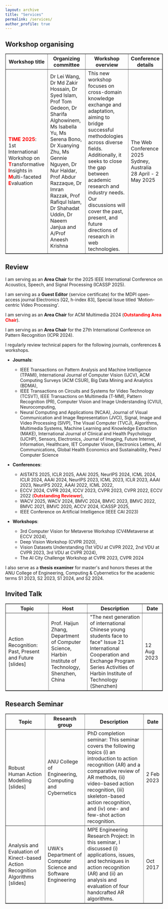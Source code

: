 ```yaml
---
layout: archive
title: "Services"
permalink: /services/
author_profile: true
---
```


<style>
a:link {
  text-decoration: none;
}

a:visited {
  text-decoration: none;
}

a:hover {
  text-decoration: underline;
}

a:active {
  text-decoration: underline;
}
</style>

<h2>Workshop organising</h2>

<table style="width:100%" border="1px solid black;">
  <tr>
    <th>Workshop title</th>
    <th>Organizing committee</th>
    <th>Workshop overview</th>
    <th>Conference details</th>
  </tr>
  <tr>
    <td><strong><font color="red">TIME 2025</font></strong>: 1st International Workshop on <strong><font color="red">T</font></strong>ransformative <strong><font color="red">I</font></strong>nsights in <strong><font color="red">M</font></strong>ulti-faceted <strong><font color="red">E</font></strong>valuation<a href=""></a></td>
    <td>Dr Lei Wang, Dr Md Zakir Hossain, Dr Syed Islam, Prof Tom Gedeon, Dr Sharifa Alghowinem, Ms Isabella Yu, Ms Serena Bono, Dr Xuanying Zhu, Ms Gennie Nguyen, Dr Nur Haldar, Prof Abdur Razzaque, Dr Imran Razzak, Prof Rafiqul Islam, Dr Shahadat Uddin, Dr Naeem Janjua and A/Prof Aneesh Krishna</td>
    <td>This new workshop focuses on cross-domain knowledge exchange and adaptation, aiming to bridge successful methodologies across diverse fields. Additionally, it seeks to close the gap between academic research and industry needs. Our discussions will cover the past, present, and future directions of research in web technologies.</td>
    <td>The Web Conference 2025<br>
Sydney, Australia<br>
28 April - 2 May 2025</td>
  </tr>
</table>

<!-- Paper Reviewing====== -->

<h2>Review</h2>

I am serving as an **Area Chair** for the 2025 IEEE International Conference on Acoustics, Speech, and Signal Processing (ICASSP 2025).

I am serving as a **Guest Editor** ([service certificate](../files/Editor-Certificate-648661.pdf)) for the MDPI open-access journal Electronics [Q2, h-index 83], Special Issue titled 'Motion-centric Video Processing'. 

I am serving as an **Area Chair** for ACM Multimedia 2024 (<strong><font color="red">Outstanding Area Chair</font></strong>).

I am serving as an **Area Chair** for the 27th International Conference on Pattern Recognition (ICPR 2024).

<!-- I have the honor of serving as an **Area Chair** for the 27th International Conference on Pattern Recognition (ICPR 2024) by invitation from [Prof. Cheng-Lin Liu](http://www.nlpr.ia.ac.cn/liucl/) (CASIA). -->

I regularly review technical papers for the following journals, conferences & workshops. 

<!-- <font color="blue">I write high quality reviews for papers in my research interests, e.g., action recognition, anomaly detection, one- and few-shot learning, deep learning, tensor learning, domain adaptation, etc.</font> -->

* **Journals**:
  * IEEE Transactions on Pattern Analysis and Machine Intelligence (TPAMI), International Journal of Computer Vision (IJCV), ACM Computing Surveys (ACM CSUR), Big Data Mining and Analytics (BDMA),
  * IEEE Transactions on Circuits and Systems for Video Technology (TCSVT), IEEE Transactions on Multimedia (T-MM), Pattern Recognition (PR), Computer Vision and Image Understanding (CVIU), Neurocomputing,
  * Neural Computing and Applications (NCAA), Journal of Visual Communication and Image Representation (JVCI), Signal, Image and Video Processing (SIVP), The Visual Computer (TVCJ), Algorithms, Multimedia Systems, Machine Learning and Knowledge Extraction  (MAKE), International Journal of Clinical and Health Psychology (IJCHP), Sensors, Electronics, Journal of Imaging, Future Internet, Information, Healthcare, IET Computer Vision, Electronics Letters, AI Communications, Global Health Economics and Sustainability, PeerJ Computer Science
 
* **Conferences**:
  * AISTATS 2025, ICLR 2025, AAAI 2025, NeurIPS 2024, ICML 2024, ICLR 2024, AAAI 2024, NeurIPS 2023, ICML 2023, ICLR 2023, AAAI 2023, NeurIPS 2022, AAAI 2022, ICML 2022, 
  * ECCV 2024, CVPR 2024, ICCV 2023, CVPR 2023, CVPR 2022, ECCV 2022 (<strong><font color="red">Outstanding Reviewer</font></strong>),
  * WACV 2025, WACV 2024, BMVC 2024, BMVC 2023, BMVC 2022, BMVC 2021, BMVC 2020, ACCV 2024, ICASSP 2025,
  * IEEE Conference on Artificial Intelligence (IEEE CAI 2023)

* **Workshops**:
  * 3rd Computer Vision for Metaverse Workshop (CV4Metaverse at ECCV 2024),
  * Deep Vision Workshop (CVPR 2020), 
  * Vision Datasets Understanding (1st VDU at CVPR 2022, 2nd VDU at CVPR 2023, 3rd VDU at CVPR 2024),
  * The AI City Challenge Workshop at CVPR 2023, CVPR 2024
 
<!-- I also serve as a thesis examiner for master's and honors theses at the ANU College of Engineering, Computing & Cybernetics: S1 2023, S2 2023. -->
I also serve as a **thesis examiner** for master's and honors theses at the ANU College of Engineering, Computing & Cybernetics for the academic terms S1 2023, S2 2023, S1 2024, and S2 2024.


<h2>Invited Talk</h2>

<!-- <font size="5"> -->
<table style="width:100%" border="1px solid black;">
  <tr>
    <th>Topic</th>
    <th>Host</th>
    <th>Description</th>
    <th>Date</th>
  </tr>
  <tr>
    <td>Action Recognition: Past, Present and Future <a href="../files/AR_PPF_Lei.pdf">[slides]</a></td>
    <td><a href="https://dl2link.com">Prof. Haijun Zhang</a>, <br> Department of Computer Science, <br> Harbin Institute of Technology, <br> Shenzhen, China</td>
    <td>"The next generation of international Chinese young students face to face" Issue 21 <br> International Cooperation and Exchange Program Series Activities of Harbin Institute of Technology (Shenzhen) </td>
    <td>12 Aug 2023</td>
<!--     "The next generation of international Chinese young students face to face" Issue 21 -->
  </tr>
</table>
<!-- </font> -->

<h2>Research Seminar</h2>

<table style="width:100%" border="1px solid black;">
  <tr>
    <th>Topic</th>
    <th>Research group</th>
    <th>Description</th>
    <th>Date</th>
  </tr>
  <!-- <tr>
    <td>Modeling Videos: Language as a Key Driver <a href="../files/video_vision_group.pdf">[slides]</a></td>
    <td>Assoc. Prof. Liang Zheng's weekly paper reading session</td>
    <td>This seminar explores cutting-edge video-language models and their applications in downstream video processing tasks, including action recognition, action localization, and text-video retrieval. It spans closed-set, few-shot, and zero-shot scenarios.</td>
    <td>6 Dec 2023</td>
  </tr>
  <tr>
    <td>Industry-Academia Dynamics in Computer Vision: Trends, Collaboration, and Citation Patterns <a href="../files/0908_reading_session.pdf">[slides]</a></td>
    <td>Assoc. Prof. Liang Zheng's weekly paper reading session</td>
    <td>This reading session covers (i) research trend in computer science, (ii) industry & academic research in computer vision and (iii) a closer look at citations.</td>
    <td>8 Sep 2023</td>
  </tr>
  <tr>
    <td>Contrastive Learning meets Masked Modeling <a href="../files/reading_seminar_lei.pdf">[slides]</a></td>
    <td>[1] Assoc. Prof. Liang Zheng's weekly paper reading session <br> [2] Dr. Piotr Koniusz's research group (repeated paper reading session)</td>
    <td>This reading session covers a comparison between contrastive learning and masked image modeling with regard to model behavior, model architecture, self-attention, and representation.</td>
    <td>2 June 2023</td>
  </tr> -->
  <tr>
    <td>Robust Human Action Modelling <a href="../files/oral_presentation_slides.pdf">[slides]</a></td>
    <td>ANU College of Engineering, Computing and Cybernetics</td>
    <td>PhD completion seminar: This seminar covers the following topics (i) an introduction to action recognition (AR) and a comparative review of AR methods, (ii) video-based action recognition, (iii) skeleton-based action recognition, and (iv) one- and few-shot action recognition. </td>
    <td>2 Feb 2023</td>
  </tr>
  <tr>
    <td>Analysis and Evaluation of Kinect-based Action Recognition Algorithms <a href="../files/GENG5512ResearchSeminarv4.pdf">[slides]</a></td>
    <td>UWA's Department of Computer Science and Software Engineering</td>
    <td>MPE Engineering Research Project: In this seminar, I discussed (i) applications, issues, and techniques in action recognition (AR) and (ii) an analysis and evaluation of four handcrafted AR algorithms. </td>
    <td>Oct 2017</td>
  </tr>
</table>


